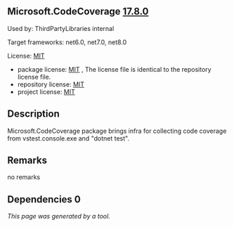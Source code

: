 Microsoft.CodeCoverage [17.8.0](https://www.nuget.org/packages/Microsoft.CodeCoverage/17.8.0)
--------------------

Used by: ThirdPartyLibraries internal

Target frameworks: net6.0, net7.0, net8.0

License: [MIT](../../../../licenses/mit) 

- package license: [MIT]() , The license file is identical to the repository license file.
- repository license: [MIT](https://github.com/microsoft/vstest) 
- project license: [MIT](https://github.com/microsoft/vstest) 

Description
-----------
Microsoft.CodeCoverage package brings infra for collecting code coverage from vstest.console.exe and "dotnet test".

Remarks
-----------
no remarks


Dependencies 0
-----------


*This page was generated by a tool.*